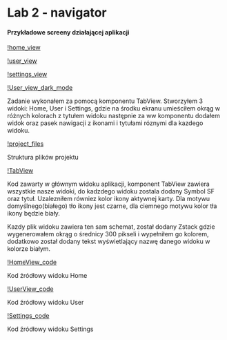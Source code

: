 #  Lab 2 - navigator

#### Przykładowe screeny działającej aplikacji

[!home_view](screenshots/Home_view.png)

[!user_view](screenshots/User_view.png)

[!settings_view](screenshots/Settings_view.png)

[!User_view_dark_mode](screenshots/User_view_black.png)


Zadanie wykonałem za pomocą komponentu TabView. Stworzyłem 3 widoki: Home, User i Settings, gdzie na środku ekranu umieściłem okrąg w różnych kolorach z tytułem widoku następnie za ww komponentu dodałem widok oraz pasek nawigacji z ikonami i tytułami róznymi dla kazdego widoku.

[!project_files](screenshots/project_files.png)

Struktura plików projektu

[!TabView](screenshots/Tab_view.png)

Kod zawarty w głównym widoku aplikacji, komponent TabView zawiera wszystkie nasze widoki, do kadzdego widoku zostala dodany Symbol SF oraz tytuł. Uzalezniłem równiez kolor ikony aktywnej karty. Dla motywu domyślnego(białego) tło ikony jest czarne, dla ciemnego motywu kolor tła ikony będzie biały.


Kazdy plik widoku zawiera ten sam schemat, został dodany Zstack gdzie wygenerowałem okrąg o średnicy 300 pikseli i wypełniłem go kolorem, dodatkowo został dodany tekst wyświetlający nazwę danego widoku w kolorze białym.

[!HomeView_code](screenshots/HomeView_code.png)

Kod źródłowy widoku Home

[!UserView_code](screenshots/UserView_code.png)

Kod źródłowy widoku User

[!Settings_code](screenshots/UserView_code.png)

Kod źródłowy widoku Settings


